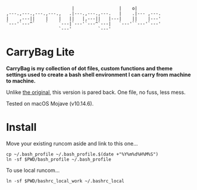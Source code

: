 
                             |                 |    o|         
    ,---.,---.,---.,---.,   .|---.,---.,---.   |    .|--- ,---.
    |    ,---||    |    |   ||   |,---||   |---|    ||    |---'
    `---'`---^`    `    `---|`---'`---^`---|   `---'``---'`---'
                        `---'          `---'                   

# CarryBag Lite
**CarryBag is my collection of dot files, custom functions and theme settings 
used to create a bash shell environment I can carry from machine to machine.**

Unlike [the original](https://github.com/ali5ter/carrybag), this version is pared back. One file, no fuss, less mess.

Tested on macOS Mojave (v10.14.6).

# Install
Move your existing runcom aside and link to this one...

    cp ~/.bash_profile ~/.bash_profile.$(date +"%Y%m%d%H%M%S")
    ln -sf $PWD/bash_profile ~/.bash_profile

To use local runcom...

    ln -sf $PWD/bashrc_local_work ~/.bashrc_local